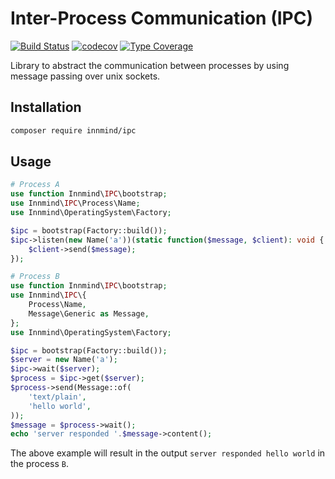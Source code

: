 # Inter-Process Communication (IPC)

[![Build Status](https://github.com/Innmind/IPC/workflows/CI/badge.svg?branch=master)](https://github.com/Innmind/IPC/actions?query=workflow%3ACI)
[![codecov](https://codecov.io/gh/Innmind/IPC/branch/develop/graph/badge.svg)](https://codecov.io/gh/Innmind/IPC)
[![Type Coverage](https://shepherd.dev/github/Innmind/IPC/coverage.svg)](https://shepherd.dev/github/Innmind/IPC)

Library to abstract the communication between processes by using message passing over unix sockets.

## Installation

```sh
composer require innmind/ipc
```

## Usage

```php
# Process A
use function Innmind\IPC\bootstrap;
use Innmind\IPC\Process\Name;
use Innmind\OperatingSystem\Factory;

$ipc = bootstrap(Factory::build());
$ipc->listen(new Name('a'))(static function($message, $client): void {
    $client->send($message);
});
```

```php
# Process B
use function Innmind\IPC\bootstrap;
use Innmind\IPC\{
    Process\Name,
    Message\Generic as Message,
};
use Innmind\OperatingSystem\Factory;

$ipc = bootstrap(Factory::build());
$server = new Name('a');
$ipc->wait($server);
$process = $ipc->get($server);
$process->send(Message::of(
    'text/plain',
    'hello world',
));
$message = $process->wait();
echo 'server responded '.$message->content();
```

The above example will result in the output `server responded hello world` in the process `B`.
